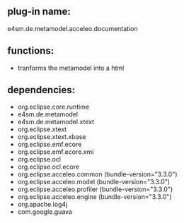 ## plug-in name: 
 e4sm.de.metamodel.acceleo.documentation 

## functions:
- tranforms the metamodel into a html

## dependencies:
- org.eclipse.core.runtime
- e4sm.de.metamodel
- e4sm.de.metamodel.xtext
- org.eclipse.xtext
- org.eclipse.xtext.xbase
- org.eclipse.emf.ecore
- org.eclipse.emf.ecore.xmi
- org.eclipse.ocl
- org.eclipse.ocl.ecore
- org.eclipse.acceleo.common (bundle-version="3.3.0")
- org.eclipse.acceleo.model (bundle-version="3.3.0")
- org.eclipse.acceleo.profiler (bundle-version="3.3.0")
- org.eclipse.acceleo.engine (bundle-version="3.3.0")
- org.apache.log4j
- com.google.guava